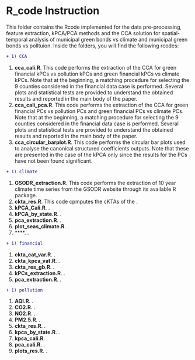 # R_code Instruction

This folder contains the Rcode implemented for the data pre-processing, feature extraction, kPCA/PCA methods and the CCA solution for spatial-temporal analysis of municipal green bonds vs climate and municipal green bonds vs polltuion. Inside the folders, you will find the following rcodes:

```diff
+ 1) CCA
```

1. **cca_cali.R**. This code performs the extraction of the CCA for green financial kPCs vs pollution kPCs and green financial kPCs vs climate kPCs. Note that at the beginning, a matching procedure for selecting the 9 counties considered in the financial data case is performed. Several plots and statistical tests are provided to understand the obtained results and reported in the main body of the paper.
2. **cca_cali_pca.R**. This code performs the extraction of the CCA for green financial PCs vs pollution PCs and green financial PCs vs climate PCs. Note that at the beginning, a matching procedure for selecting the 9 counties considered in the financial data case is performed. Several plots and statistical tests are provided to understand the obtained results and reported in the main body of the paper.
3.  **cca_circular_barplot.R**. This code performs the circular bar plots used to analyse the canonical structured coefficients outputs. Note that these are presented in the case of the kPCA only since the results for the PCs have not been found significant.



```diff
+ 1) climate
```
1. **GSODR_extraction.R**. This code performs the extraction of 10 year climate time series from the GSODR website through its available R package.
2.  **ckta_res.R**. This code cpmputes the cKTAs of the .
3.  **kPCA_Cali.R**. .
4. **kPCA_by_state.R**. .
5.  **pca_extraction.R**. .
6.  **plot_seas_climate.R**. .
7.  ****. .


```diff
+ 1) financial
```
1. **ckta_cat_var.R**. .
2.  **ckta_kpca_vat.R**. .
3.  **ckta_res_gb.R**.  .
4.  **kPCs_extraction.R**. .
5. **pca_extraction.R**. .


```diff
+ 1) pollution
```
1. **AQI.R**. .
2.  **CO2.R**. .
3.  **NO2.R**. .
4. **PM2.5.R**. .
5.  **ckta_res.R**. .
6.  **kpca_by_state.R**. .
7.  **kpca_cali.R**. .
8.  **pca_cali.R**. .
9.  **plots_res.R**. .

